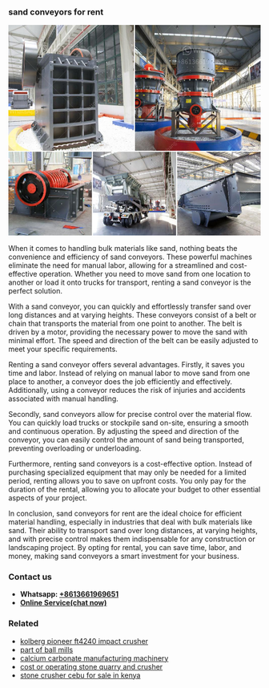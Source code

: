 <h3>sand conveyors for rent</h3><img src='1703042450.jpg' alt=''><p>When it comes to handling bulk materials like sand, nothing beats the convenience and efficiency of sand conveyors. These powerful machines eliminate the need for manual labor, allowing for a streamlined and cost-effective operation. Whether you need to move sand from one location to another or load it onto trucks for transport, renting a sand conveyor is the perfect solution.</p><p>With a sand conveyor, you can quickly and effortlessly transfer sand over long distances and at varying heights. These conveyors consist of a belt or chain that transports the material from one point to another. The belt is driven by a motor, providing the necessary power to move the sand with minimal effort. The speed and direction of the belt can be easily adjusted to meet your specific requirements.</p><p>Renting a sand conveyor offers several advantages. Firstly, it saves you time and labor. Instead of relying on manual labor to move sand from one place to another, a conveyor does the job efficiently and effectively. Additionally, using a conveyor reduces the risk of injuries and accidents associated with manual handling.</p><p>Secondly, sand conveyors allow for precise control over the material flow. You can quickly load trucks or stockpile sand on-site, ensuring a smooth and continuous operation. By adjusting the speed and direction of the conveyor, you can easily control the amount of sand being transported, preventing overloading or underloading.</p><p>Furthermore, renting sand conveyors is a cost-effective option. Instead of purchasing specialized equipment that may only be needed for a limited period, renting allows you to save on upfront costs. You only pay for the duration of the rental, allowing you to allocate your budget to other essential aspects of your project.</p><p>In conclusion, sand conveyors for rent are the ideal choice for efficient material handling, especially in industries that deal with bulk materials like sand. Their ability to transport sand over long distances, at varying heights, and with precise control makes them indispensable for any construction or landscaping project. By opting for rental, you can save time, labor, and money, making sand conveyors a smart investment for your business.</p><h3>Contact us</h3><ul><li><strong>Whatsapp:&nbsp;<a href="https://wa.me/8613661969651">+8613661969651</a></strong></li><li><a href="https://swt.shibang-china.com/?git&amp;zhl&amp;sand conveyors for rent"><strong>Online Service(chat now)</strong></a></li></ul><h3>Related</h3><ul><li><a href='kolberg pioneer ft4240 impact crusher.md'>kolberg pioneer ft4240 impact crusher</a></li><li><a href='part of ball mills.md'>part of ball mills</a></li><li><a href='calcium carbonate manufacturing machinery.md'>calcium carbonate manufacturing machinery</a></li><li><a href='cost or operating stone quarry and crusher.md'>cost or operating stone quarry and crusher</a></li><li><a href='stone crusher cebu for sale in kenya.md'>stone crusher cebu for sale in kenya</a></li></ul>